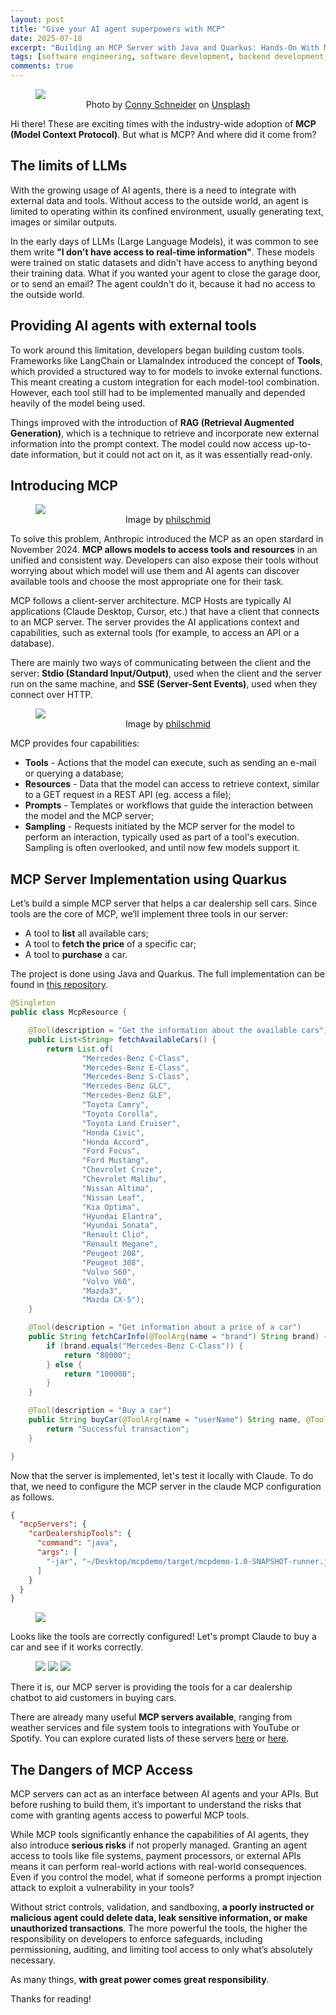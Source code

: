 ```yaml
---
layout: post
title: "Give your AI agent superpowers with MCP"
date: 2025-07-18
excerpt: "Building an MCP Server with Java and Quarkus: Hands-On With Model Context Protocol"
tags: [software engineering, software development, backend development, programming, ai, java, quarkus, mcp]
comments: true
---
```


<figure>
    <a href="/assets/img/mcp/connected.jpg"><img src="/assets/img/mcp/connected.jpg"></a><figcaption style="text-align: center">Photo by <a href="https://unsplash.com/@choys_?utm_content=creditCopyText&utm_medium=referral&utm_source=unsplash">Conny Schneider</a> on <a href="https://unsplash.com/photos/a-blue-background-with-lines-and-dots-xuTJZ7uD7PI?utm_content=creditCopyText&utm_medium=referral&utm_source=unsplash">Unsplash</a></figcaption>
</figure>

Hi there! These are exciting times with the industry-wide adoption of **MCP (Model Context Protocol)**. But what is MCP? And where did it come from?

## The limits of LLMs

With the growing usage of AI agents, there is a need to integrate with external data and tools. Without access to the outside world, an agent is limited to operating within its confined environment, usually generating text, images or similar outputs.

In the early days of LLMs (Large Language Models), it was common to see them write **"I don't have access to real-time information"**. These models were trained on static datasets and didn't have access to anything beyond their training data. What if you wanted your agent to close the garage door, or to send an email? The agent couldn't do it, because it had no access to the outside world.

## Providing AI agents with external tools

To work around this limitation, developers began building custom tools. Frameworks like LangChain or LlamaIndex introduced the concept of **Tools**, which provided a structured way to for models to invoke external functions. This meant creating a custom integration for each model-tool combination. However, each tool still had to be implemented manually and depended heavily of the model being used.

Things improved with the introduction of **RAG (Retrieval Augmented Generation)**, which is a technique to retrieve and incorporate new external information into the prompt context. The model could now access up-to-date information, but it could not act on it, as it was essentially read-only.

## Introducing MCP

<figure>
    <a href="/assets/img/mcp/after_mcp.png"><img src="/assets/img/mcp/after_mcp.png"></a><figcaption style="text-align: center">Image by <a href="https://www.philschmid.de/mcp-introduction">philschmid</a></figcaption>
</figure>

To solve this problem, Anthropic introduced the MCP as an open stardard in November 2024. **MCP allows models to access tools and resources** in an unified and consistent way. Developers can also expose their tools without worrying about which model will use them and AI agents can discover available tools and choose the most appropriate one for their task.

MCP follows a client-server architecture. MCP Hosts are typically AI applications (Claude Desktop, Cursor, etc.) that have a client that connects to an MCP server. The server provides the AI applications context and capabilities, such as external tools (for example, to access an API or a database).

There are mainly two ways of communicating between the client and the server: **Stdio (Standard Input/Output)**, used when the client and the server run on the same machine, and **SSE (Server-Sent Events)**, used when they connect over HTTP.

<figure>
    <a href="/assets/img/mcp/mcp_2.png"><img src="/assets/img/mcp/mcp_2.png"></a><figcaption style="text-align: center">Image by <a href="https://www.philschmid.de/mcp-introduction">philschmid</a></figcaption>
</figure>

MCP provides four capabilities:
- **Tools** - Actions that the model can execute, such as sending an e-mail or querying a database;
- **Resources** - Data that the model can access to retrieve context, similar to a GET request in a REST API (eg. access a file);
- **Prompts** - Templates or workflows that guide the interaction between the model and the MCP server;
- **Sampling** - Requests initiated by the MCP server for the model to perform an interaction, typically used as part of a tool's execution. Sampling is often overlooked, and until now few models support it.

## MCP Server Implementation using Quarkus

Let’s build a simple MCP server that helps a car dealership sell cars. Since tools are the core of MCP, we’ll implement three tools in our server:

- A tool to **list** all available cars;
- A tool to **fetch the price** of a specific car;
- A tool to **purchase** a car.

The project is done using Java and Quarkus. The full implementation can be found in <a href="https://github.com/diogodanielsoaresferreira/mcp-demo" target="_blank">this repository</a>.

```java
@Singleton
public class McpResource {

    @Tool(description = "Get the information about the available cars")
    public List<String> fetchAvailableCars() {
        return List.of(
                "Mercedes-Benz C-Class",
                "Mercedes-Benz E-Class",
                "Mercedes-Benz S-Class",
                "Mercedes-Benz GLC",
                "Mercedes-Benz GLE",
                "Toyota Camry",
                "Toyota Corolla",
                "Toyota Land Cruiser",
                "Honda Civic",
                "Honda Accord",
                "Ford Focus",
                "Ford Mustang",
                "Chevrolet Cruze",
                "Chevrolet Malibu",
                "Nissan Altima",
                "Nissan Leaf",
                "Kia Optima",
                "Hyundai Elantra",
                "Hyundai Sonata",
                "Renault Clio",
                "Renault Megane",
                "Peugeot 208",
                "Peugeot 308",
                "Volvo S60",
                "Volvo V60",
                "Mazda3",
                "Mazda CX-5");
    }

    @Tool(description = "Get information about a price of a car")
    public String fetchCarInfo(@ToolArg(name = "brand") String brand) {
        if (brand.equals("Mercedes-Benz C-Class")) {
            return "80000";
        } else {
            return "100000";
        }
    }

    @Tool(description = "Buy a car")
    public String buyCar(@ToolArg(name = "userName") String name, @ToolArg(name = "brand") String brand) {
        return "Successful transaction";
    }

}
```

Now that the server is implemented, let's test it locally with Claude.
To do that, we need to configure the MCP server in the claude MCP configuration as follows.

```json
{
  "mcpServers": {
    "carDealershipTools": {
      "command": "java",
      "args": [
        "-jar", "~/Desktop/mcpdemo/target/mcpdemo-1.0-SNAPSHOT-runner.jar"
      ]
    }
  }
}
```

<figure>
    <a href="/assets/img/mcp/claude_4.png"><img src="/assets/img/mcp/claude_4.png"></a>
</figure>

Looks like the tools are correctly configured! Let's prompt Claude to buy a car and see if it works correctly.

<figure>
    <a href="/assets/img/mcp/claude_1.png"><img src="/assets/img/mcp/claude_1.png"></a>
    <a href="/assets/img/mcp/claude_2.png"><img src="/assets/img/mcp/claude_2.png"></a>
    <a href="/assets/img/mcp/claude_3.png"><img src="/assets/img/mcp/claude_3.png"></a>
</figure>

There it is, our MCP server is providing the tools for a car dealership chatbot to aid customers in buying cars.

There are already many useful **MCP servers available**, ranging from weather services and file system tools to integrations with YouTube or Spotify. You can explore curated lists of these servers [here](https://mcpservers.org) or [here](https://mcp.pipedream.com/).

## The Dangers of MCP Access

MCP servers can act as an interface between AI agents and your APIs. But before rushing to build them, it’s important to understand the risks that come with granting agents access to powerful MCP tools.

While MCP tools significantly enhance the capabilities of AI agents, they also introduce **serious risks** if not properly managed. Granting an agent access to tools like file systems, payment processors, or external APIs means it can perform real-world actions with real-world consequences.
Even if you control the model, what if someone performs a prompt injection attack to exploit a vulnerability in your tools?

Without strict controls, validation, and sandboxing, **a poorly instructed or malicious agent could delete data, leak sensitive information, or make unauthorized transactions**. The more powerful the tools, the higher the responsibility on developers to enforce safeguards, including permissioning, auditing, and limiting tool access to only what’s absolutely necessary.

As many things, **with great power comes great responsibility**.

Thanks for reading!
